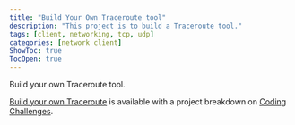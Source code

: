 ```yaml
---
title: "Build Your Own Traceroute tool"
description: "This project is to build a Traceroute tool."
tags: [client, networking, tcp, udp]
categories: [network client]
ShowToc: true
TocOpen: true
---
```


Build your own Traceroute tool.

<!--more-->

[Build your own Traceroute](https://codingchallenges.fyi/challenges/challenge-traceroute) is available with a project breakdown on [Coding Challenges](https://codingchallenges.fyi/).